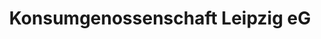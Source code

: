 ---
title: "Konsumgenossenschaft Leipzig eG"
url: /wiedemar/konsumgenossenschaft-leipzig-eg/
shop: Supermarkt
---